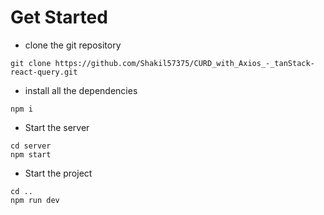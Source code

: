 # Get Started
- clone the git repository
```
git clone https://github.com/Shakil57375/CURD_with_Axios_-_tanStack-react-query.git
```

- install all the dependencies 
```
npm i
```

- Start the server
```
cd server 
npm start
``` 

- Start the project 
```
cd ..
npm run dev
```